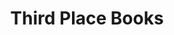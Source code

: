 ---
title: "Third Place Books"
url: /seattle/third-place-books-wilson-avenue-south/
shop: Bücher
---